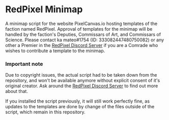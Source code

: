 # RedPixel Minimap

A minimap script for the website PixelCanvas.io hosting templates of the faction named RedPixel. Approval of templates for the minimap will be handled by the faction's Deputies, Commissars of Art, and Commissars of Science. Please contact ka mateo#1754 (ID: 333082447480750082) or any other a Premier in the [RedPixel Discord Server](https://discord.me/redpixel) if you are a Comrade who wishes to contribute a template to the minimap.

### Important note
Due to copyright issues, the actual script had to be taken down from the repository, and won't be available anymore without explicit consent of it's original creator. Ask around the [RedPixel Discord Server](https://discord.me/redpixel) to find out more about that.

If you installed the script previously, it will still work perfectly fine, as updates to the templates are done by change of the files outside of the script, which remain in this repository.
